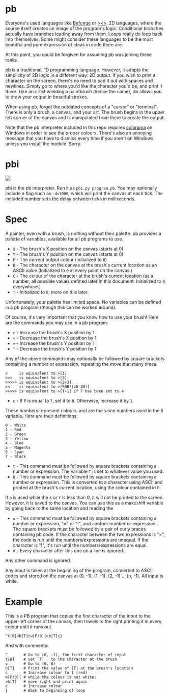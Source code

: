 # pb

Everyone's used languages like [Befunge](http://esolangs.org/wiki/Befunge) or [><>](http://esolangs.org/wiki/Fish). 2D languages, where the source itself creates an image of the program's logic. Conditional branches 
actually have branches leading away from them. Loops really do loop back into themselves. Some might consider these languages to be the most beautful and pure expression of ideas in code there are.

At this point, you could be forgiven for assuming pb was joining these ranks.

pb is a traditional, 1D programming language. However, it adopts the simplicity of 2D logic in a different way: 2D output. If you wish to print a character on the screen, there's no need to pad it out with spaces and 
newlines. Simply go to where you'd like the character you'd be, and print it there. Like an artist wielding a paintbrush (hence the name), pb allows you to draw your output in beautful strokes.

When using pb, forget the outdated concepts of a "cursor" or "terminal". There is only a brush, a canvas, and your art. The brush begins in the upper left corner of the canvas and is manipulated from there to create 
the output.

Note that the pb interpreter included in this repo requires [colorama](https://pypi.python.org/pypi/colorama) on Windows in order to see the proper colours. There's also an annoying message that you have to dismiss
every time if you aren't on Windows unless you install the module. Sorry.

# pbi

![](http://i.imgur.com/wSJXDJD.png)

pbi is the pb interpreter. Run it as `pbi.py program.pb`. You may optionally include a flag such as `-d=1000`, which will print the canvas at each tick. The included number sets the delay between ticks in milliseconds.

# Spec

A painter, even with a brush, is nothing without their palette. pb provides a palette of variables, available for all pb programs to use.

* `X` - The brush's X position on the canvas (starts at 0)
* `Y` - The brush's Y position on the canvas (starts at 0)
* `P` - The current output colour (Initialized to `0`)
* `B` - The character on the canvas at the brush's current location as an ASCII value (Initialized to `0` at every point on the canvas.)
* `C` - The colour of the character at the brush's current location (as a number, all possible values defined later in this document. Initialized to `0` everywhere.)
* `T` - Initialized to `0`, more on this later.

Unfortunately, your palette has limited space. No variables can be defined in a pb program (though this can be worked around).

Of course, it's very important that you know how to use your brush! Here are the commands you may use in a pb program:

* `>` - Increase the brush's X position by 1
* `<` - Decrease the brush's X position by 1
* `v` - Increase the brush's Y position by 1
* `^` - Decrease the brush's Y position by 1

Any of the above commands may optionally be followed by square brackets containing a number or expression, repeating the move that many times.

    >     is equivalent to >[1]
    >>>   is equivalent to >[3]
    >>>>> is equivalent to >[2+3]
    ><    is equivalent to >[500*(40-40)]
    >>>>> is equivalent to >[T+1] if T has been set to 4

* `c` - If `P` is equal to `7`, set it to `0`. Otherwise, increase it by `1`.

These numbers represent colours, and are the same numbers used in the `B` variable. Here are their definitions:

    0 - White
    1 - Red
    2 - Green
    3 - Yellow
    4 - Blue
    5 - Magenta
    6 - Cyan
    7 - Black

* `t` - This command must be followed by square brackets containing a number or expression. The variable `T` is set to whatever value you used.
* `b` - This command must be followed by square brackets containing a number or expression. This is converted to a character using ASCII and printed at the brush's current location, using the colour contained in `P`.

If `b` is used while the `X` or `Y` is less than 0, it will not be printed to the screen. However, it is saved to the canvas. You can use this as a makeshift variable by going back to the same location and reading the 

* `w` - This command must be followed by square brackets containing a number or expression, "=" or "!", and another number or expression. The square brackets must be followed by a pair of curly braces containing pb 
code. If the character between the two expressions is "=", the code is run until the numbers/expressions are unequal. If the character is "!", it's run until the numbers/expressions are equal.
* `#` - Every character after this one on a line is ignored.

Any other command is ignored.

Any input is taken at the beginning of the program, converted to ASCII codes and stored on the canvas at (0, -1), (1, -1), (2, -1) ... (n, -1). All input is white.

# Example

This is a PB program that copies the first character of the input to the upper-left corner of the canvas, then travels to the right printing it in every colour until it runs out.

    ^t[B]vb[T]cw[P!0]{>b[T]c}

And with comments:

    ^       # Go to (0, -1), the first character of input
    t[B]    # Set `T`	to the character at the brush
    v       # Go to (0, 0)
    b[T]    # Print the value of [T] at the brush's location
    c       # Increase colour to 1 (red)
    w[P!0]{ # while the colour is not white:
    >b[T]   # move right and print again
    c       # Increase colour
    }       # Back to beginning of loop
